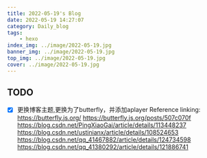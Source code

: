 ```yaml
---
title: 2022-05-19's Blog
date: 2022-05-19 14:27:07
category: Daily_blog
tags: 
    - hexo
index_img: ../image/2022-05-19.jpg
banner_img: ../image/2022-05-19.jpg
top_img: ../image/2022-05-19.jpg
cover: ../image/2022-05-19.jpg
---
```


## TODO 
- [x] 更换博客主题,更换为了butterfly，并添加aplayer
Reference linking:
https://butterfly.js.org/
https://butterfly.js.org/posts/507c070f
https://blog.csdn.net/PingXiaoGai/article/details/113448237
https://blog.csdn.net/ustinianx/article/details/108524653
https://blog.csdn.net/qq_41467882/article/details/124734598
https://blog.csdn.net/qq_41380292/article/details/121886741


